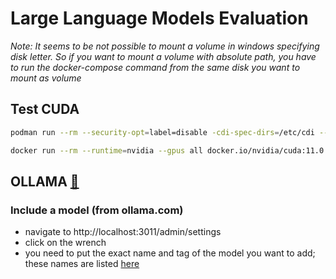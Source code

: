# Large Language Models Evaluation

_Note: It seems to be not possible to mount a volume in windows specifying disk letter. So if you want to mount a volume with absolute path, you have to run the docker-compose command from the same disk you want to mount as volume_

## Test CUDA
```sh
podman run --rm --security-opt=label=disable -cdi-spec-dirs=/etc/cdi --device=nvidia.com/gpu=all docker.io/nvidia/cuda:11.0.3-base-ubuntu20.04 nvidia-smi

docker run --rm --runtime=nvidia --gpus all docker.io/nvidia/cuda:11.0.3-base-ubuntu20.04 nvidia-smi
```

## OLLAMA <a href="https://medium.com/@edu.ukulelekim/how-to-locally-deploy-ollama-and-open-webui-with-docker-compose-318f0582e01f">:link:</a>

### Include a model (from ollama.com) 
- navigate to http://localhost:3011/admin/settings
- click on the wrench
- you need to put the exact name and tag of the model you want to add; these names are listed <a href="https://ollama.com/library">here</a> 

